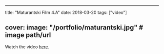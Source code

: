 
---
title: "Maturantski Film 4.A"
date: 2018-03-20
tags: ["video"]

cover:
  image: "/portfolio/maturantski.jpg" # image path/url
---

Watch the video [here](https://www.youtube.com/watch?v=AY8jNGu5ADc).


